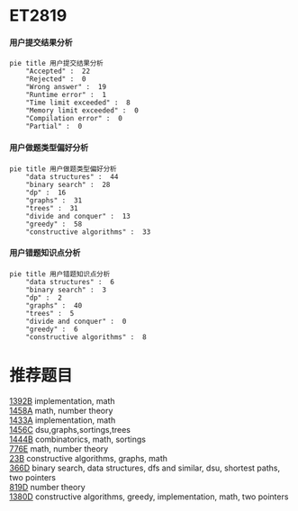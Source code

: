 # ET2819

<!-- tabs:start -->



#### **用户提交结果分析**

```mermaid
pie title 用户提交结果分析
    "Accepted" :  22
    "Rejected" :  0
    "Wrong answer" :  19
    "Runtime error" :  1
    "Time limit exceeded" :  8
    "Memory limit exceeded" :  0
    "Compilation error" :  0
    "Partial" :  0
```

#### **用户做题类型偏好分析**

```mermaid
pie title 用户做题类型偏好分析
    "data structures" :  44
    "binary search" :  28
    "dp" :  16
    "graphs" :  31
    "trees" :  31
    "divide and conquer" :  13
    "greedy" :  58
    "constructive algorithms" :  33
```
#### **用户错题知识点分析**

```mermaid
pie title 用户错题知识点分析
    "data structures" :  6
    "binary search" :  3
    "dp" :  2
    "graphs" :  40
    "trees" :  5
    "divide and conquer" :  0
    "greedy" :  6
    "constructive algorithms" :  8
```



<!-- tabs:end -->
# 推荐题目
[1392B](https://codeforces.com/contest/1392/problem/B)		implementation,
                        math		  
[1458A](https://codeforces.com/contest/1458/problem/A)		math,
                        number theory		  
[1433A](https://codeforces.com/contest/1433/problem/A)		implementation,
                        math		  
[1456C](https://codeforces.com/contest/1456/problem/C)		dsu,graphs,sortings,trees		  
[1444B](https://codeforces.com/contest/1444/problem/B)		combinatorics,
                        math,
                        sortings		  
[776E](https://codeforces.com/contest/776/problem/E)		math,
                        number theory		  
[23B](https://codeforces.com/contest/23/problem/B)		constructive algorithms,
                        graphs,
                        math		  
[366D](https://codeforces.com/contest/366/problem/D)		binary search,
                        data structures,
                        dfs and similar,
                        dsu,
                        shortest paths,
                        two pointers		  
[819D](https://codeforces.com/contest/819/problem/D)		number theory		  
[1380D](https://codeforces.com/contest/1380/problem/D)		constructive algorithms,
                        greedy,
                        implementation,
                        math,
                        two pointers		  
